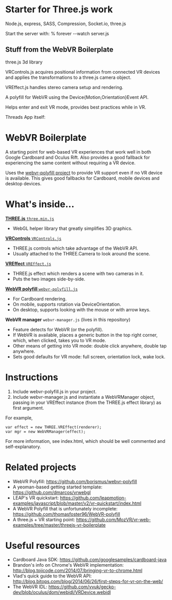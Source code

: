 Starter for Three.js work
=========================

Node.js, express, SASS, Compression, Socket.io, three.js

Start the server with:
% forever --watch server.js












Stuff from the WebVR Boilerplate
--------------------------------

three.js 3d library
<script src="js/three.min.js"></script>

VRControls.js acquires positional information from connected VR devices and applies the transformations to a three.js camera object.
<script src="js/VRControls.js"></script>

VREffect.js handles stereo camera setup and rendering.
<script src="js/VREffect.js"></script>

A polyfill for WebVR using the Device{Motion,Orientation}Event API.
<script src="js/webvr-polyfill.js"></script>

Helps enter and exit VR mode, provides best practices while in VR.
<script src="js/webvr-manager.js"></script>



Threads App itself:
<script src="js/astrovr.js"></script>








# WebVR Boilerplate

A starting point for web-based VR experiences that work well in both
Google Cardboard and Oculus Rift. Also provides a good fallback for
experiencing the same content without requiring a VR device.

Uses the [webvr-polyfill project][polyfill] to provide VR support even
if no VR device is available. This gives good fallbacks for Cardboard,
mobile devices and desktop devices.

[polyfill]: https://github.com/borismus/webvr-polyfill

# What's inside...

[**THREE.js** `three.min.js`](http://threejs.org/)

- WebGL helper library that greatly simplifies 3D graphics.

[**VRControls** `VRControls.js`](https://github.com/mrdoob/three.js/blob/master/examples/js/controls/VRControls.js)

- THREE.js controls which take advantage of the WebVR API.
- Usually attached to the THREE.Camera to look around the scene.

[**VREffect** `VREffect.js`](https://github.com/mrdoob/three.js/blob/master/examples/js/effects/VREffect.js)

- THREE.js effect which renders a scene with two cameras in it.
- Puts the two images side-by-side.

[**WebVR polyfill** `webvr-polyfill.js`](https://github.com/borismus/webvr-polyfill)

- For Cardboard rendering.
- On mobile, supports rotation via DeviceOrientation.
- On desktop, supports looking with the mouse or with arrow keys.

**WebVR manager** `webvr-manager.js` (lives in this repository)

- Feature detects for WebVR (or the polyfill).
- If WebVR is available, places a generic button in the top right
  corner, which, when clicked, takes you to VR mode.
- Other means of getting into VR mode: double click anywhere, double tap
  anywhere.
- Sets good defaults for VR mode: full screen, orientation lock, wake
  lock.


# Instructions

1. Include webvr-polyfill.js in your project.
2. Include webvr-manager.js and instantiate a WebVRManager object,
   passing in your VREffect instance (from the THREE.js effect library)
   as first argument.

For example,

    var effect = new THREE.VREffect(renderer);
    var mgr = new WebVRManager(effect);

For more information, see index.html, which should be well commented and
self-explanatory.

# Related projects

- WebVR Polyfill: <https://github.com/borismus/webvr-polyfill>
- A yeoman-based getting started template: <https://github.com/dmarcos/vrwebgl>
- LEAP's VR quickstart: <https://github.com/leapmotion-examples/javascript/blob/master/v2/vr-quickstart/index.html>
- A WebVR Polyfill that is unfortunately incomplete: <https://github.com/thomasfoster96/WebVR-polyfill>
- A three.js + VR starting point: <https://github.com/MozVR/vr-web-examples/tree/master/threejs-vr-boilerplate>


# Useful resources

- Cardboard Java SDK: https://github.com/googlesamples/cardboard-java
- Brandon's info on Chrome's WebVR implementation: http://blog.tojicode.com/2014/07/bringing-vr-to-chrome.html
- Vlad's quick guide to the WebVR API: http://blog.bitops.com/blog/2014/06/26/first-steps-for-vr-on-the-web/
- The WebVR IDL: https://github.com/vvuk/gecko-dev/blob/oculus/dom/webidl/VRDevice.webidl

